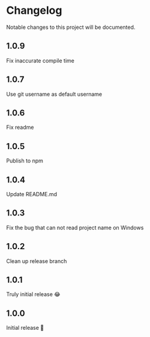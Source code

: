 Changelog
=========
Notable changes to this project will be documented.

## 1.0.9

Fix inaccurate compile time

## 1.0.7

Use git username as default username

## 1.0.6

Fix readme

## 1.0.5

Publish to npm

## 1.0.4

Update README.md

## 1.0.3

Fix the bug that can not read project name on Windows

## 1.0.2

Clean up release branch

## 1.0.1

Truly initial release 😂

## 1.0.0

Initial release 👏
